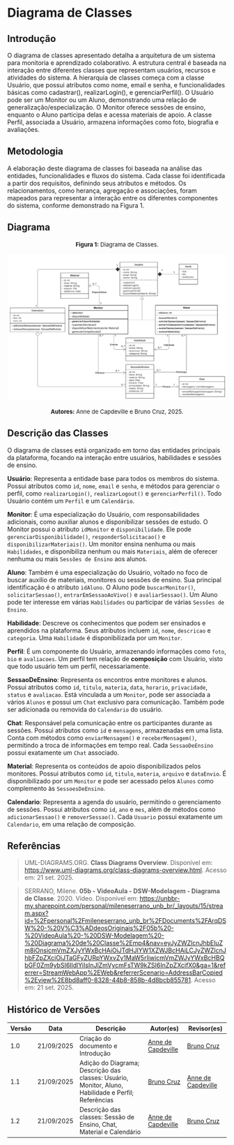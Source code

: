 # Diagrama de Classes

## Introdução

O diagrama de classes apresentado detalha a arquitetura de um sistema para monitoria e aprendizado colaborativo. A estrutura central é baseada na interação entre diferentes classes que representam usuários, recursos e atividades do sistema. A hierarquia de classes começa com a classe 
Usuário, que possui atributos como nome, email e senha, e funcionalidades básicas como cadastrar(), realizarLogin(), e gerenciarPerfil(). O
Usuário pode ser um Monitor ou um Aluno, demonstrando uma relação de generalização/especialização. O 
Monitor oferece sessões de ensino, enquanto o Aluno participa delas e acessa materiais de apoio. A classe 
Perfil, associada a Usuário, armazena informações como foto, biografia e avaliações.

## Metodologia

A elaboração deste diagrama de classes foi baseada na análise das entidades, funcionalidades e fluxos do sistema. Cada classe foi identificada a partir dos requisitos, definindo seus atributos e métodos. Os relacionamentos, como herança, agregação e associações, foram mapeados para representar a interação entre os diferentes componentes do sistema, conforme demonstrado na Figura 1.

## Diagrama

<font size="2"><p style="text-align: center"><b>Figura 1:</b> Diagrama de Classes.</p></font>
![Diagrama De Classe](../imagens/diagramaDeClasse.png)

<font size="2"><p style="text-align: center"><b>Autores:</b> Anne de Capdeville e Bruno Cruz, 2025.</p></font>

## Descrição das Classes

O diagrama de classes está organizado em torno das entidades principais da plataforma, focando na interação entre usuários, habilidades e sessões de ensino.

**Usuário**: Representa a entidade base para todos os membros do sistema. Possui atributos como `id`, `nome`, `email` e `senha`, e métodos para gerenciar o perfil, como `realizarLogin()`, `realizarLogout()` e `gerenciarPerfil()`. Todo Usuário contém um `Perfil` e um `Calendário`.

**Monitor**: É uma especialização do Usuário, com responsabilidades adicionais, como auxiliar alunos e disponibilizar sessões de estudo. O Monitor possui o atributo `idMonitor` e `disponibilidade`. Ele pode `gerenciarDisponibilidade()`, `responderSolicitacao()` e `disponibilizarMateriais()`. Um monitor ensina nenhuma ou mais `Habilidades`, e disponibiliza nenhum ou mais `Materiais`, além de oferecer nenhuma ou mais `Sessões de Ensino` aos alunos.

**Aluno**: Também é uma especialização do Usuário, voltado no foco de buscar auxilio de materiais, monitores ou sessões de ensino. Sua principal identificação é o atributo `idAluno`. O Aluno pode `buscarMonitor()`, `solicitarSessao()`, `entrarEmSessaoAoVivo()` e `avaliarSessao()`. Um Aluno pode ter interesse em várias `Habilidades` ou participar de várias `Sessões de Ensino`.

**Habilidade**: Descreve os conhecimentos que podem ser ensinados e aprendidos na plataforma. Seus atributos incluem `id`, `nome`, `descricao` e `categoria`. Uma `Habilidade` é disponibilizada por um `Monitor`.

**Perfil**: É um componente do Usuário, armazenando informações como `foto`, `bio` e `avaliacoes`. Um perfil tem relação de **composição** com Usuário, visto que todo usuário tem um perfil, necessariamente.

**SessaoDeEnsino**: Representa os encontros entre monitores e alunos. Possui atributos como `id`, `titulo`, `materia`, `data`, `horario`, `privacidade`, `status` e `avaliacao`. Está vinculada a um `Monitor`, pode ser associada a vários `Alunos` e possui um `Chat` exclusivo para comunicação. Também pode ser adicionada ou removida do `Calendario` do usuário.  

**Chat**: Responsável pela comunicação entre os participantes durante as sessões. Possui atributos como `id` e `mensagens`, armazenadas em uma lista. Conta com métodos como `enviarMensagem()` e `receberMensagem()`, permitindo a troca de informações em tempo real. Cada `SessaoDeEnsino` possui exatamente um `Chat` associado.  

**Material**: Representa os conteúdos de apoio disponibilizados pelos monitores. Possui atributos como `id`, `titulo`, `materia`, `arquivo` e `dataEnvio`. É disponibilizado por um `Monitor` e pode ser acessado pelos `Alunos` como complemento às `SessoesDeEnsino`.  

**Calendario**: Representa a agenda do usuário, permitindo o gerenciamento de sessões. Possui atributos como `id`, `ano` e `mes`, além de métodos como `adicionarSessao()` e `removerSessao()`. Cada `Usuario` possui exatamente um `Calendario`, em uma relação de composição.  



## Referências

> UML-DIAGRAMS.ORG. **Class Diagrams Overview**. Disponível em: <https://www.uml-diagrams.org/class-diagrams-overview.html>. Acesso em: 21 set. 2025.

> SERRANO, Milene. **05b - VideoAula - DSW-Modelagem - Diagrama de Classe**. 2020. Vídeo. Disponível em: <https://unbbr-my.sharepoint.com/personal/mileneserrano_unb_br/_layouts/15/stream.aspx?id=%2Fpersonal%2Fmileneserrano_unb_br%2FDocuments%2FArqDSW%20-%20V%C3%ADdeosOriginais%2F05b%20-%20VideoAula%20-%20DSW-Modelagem%20-%20Diagrama%20de%20Classe%2Emp4&nav=eyJyZWZlcnJhbEluZm8iOnsicmVmZXJyYWxBcHAiOiJTdHJlYW1XZWJBcHAiLCJyZWZlcnJhbFZpZXciOiJTaGFyZURpYWxvZy1MaW5rIiwicmVmZWJyYWxBcHBQbGF0Zm9ybSI6IldlYiIsInJlZmVycmFsTW9kZSI6InZpZXcifX0&ga=1&referrer=StreamWebApp%2EWeb&referrerScenario=AddressBarCopied%2Eview%2E8bd8aff0-8328-44b8-858b-4d8bcb855781>. Acesso em: 21 set. 2025.

## Histórico de Versões

| Versão | Data       | Descrição                                                                                            | Autor(es)                                          | Revisor(es)                                        |
| ------ | ---------- | ---------------------------------------------------------------------------------------------------- | -------------------------------------------------- | -------------------------------------------------- |
| 1.0    | 21/09/2025 | Criação do documento e Introdução                                                                    | [Anne de Capdeville](https://github.com/nanecapde) |        [Bruno Cruz](https://github.com/brunocrzz)                                            |
| 1.1    | 21/09/2025 | Adição do Diagrama; Descrição das classes: Usuário, Monitor, Aluno, Habilidade e Perfil; Referências | [Bruno Cruz](https://github.com/brunocrzz)         | [Anne de Capdeville](https://github.com/nanecapde) |
| 1.2   | 21/09/2025 | Descrição das classes: Sessão de Ensino, Chat, Material e Calendário |  [Anne de Capdeville](https://github.com/nanecapde)         | [Bruno Cruz](https://github.com/brunocrzz) |